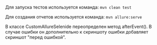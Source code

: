 Для запуска тестов используется команда:
`mvn clean test`

Для создания отчетов используется команда:
`mvn allure:serve`

В классе CustomAllureSelenide переопределен метод afterEvent(). В случае ошибки он дополнительно к скриншоту ошибки добавляет скриншот "перед ошибкой".
